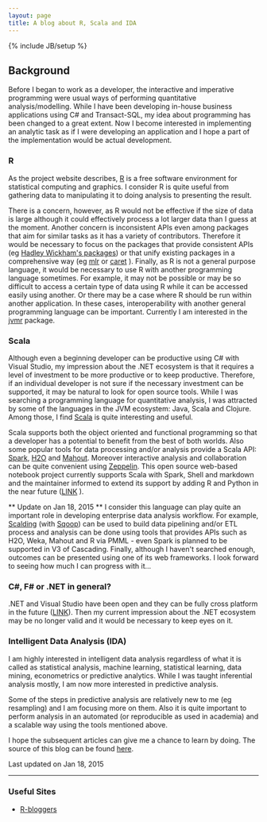 ```yaml
---
layout: page
title: A blog about R, Scala and IDA
---
```

{% include JB/setup %}

## Background

Before I began to work as a developer, the interactive and imperative programming were usual ways of performing quantitative analysis/modelling. While I have been developing in-house business applications using C# and Transact-SQL, my idea about programming has been changed to a great extent. Now I become interested in implementing an analytic task as if I were developing an application and I hope a part of the implementation would be actual development.

### R

As the project website describes, [R](http://www.r-project.org/) is a free software environment for statistical computing and graphics. I consider R is quite useful from gathering data to manipulating it to doing analysis to presenting the result.

There is a concern, however, as R would not be effective if the size of data is large although it could effectively process a lot larger data than I guess at the moment. Another concern is inconsistent APIs even among packages that aim for similar tasks as it has a variety of contributors. Therefore it would be necessary to focus on the packages that provide consistent APIs (eg [Hadley Wickham's packages](https://github.com/hadley)) or that unify existing packages in a comprehensive way (eg [mlr](http://berndbischl.github.io/mlr/tutorial/html/index.html) or [caret](http://topepo.github.io/caret/index.html) ). Finally, as R is not a general purpose language, it would be necessary to use R with another programming language sometimes. For example, it may not be possible or may be so difficult to access a certain type of data using R while it can be accessed easily using another. Or there may be a case where R should be run within another application. In these cases, interoperability with another general programming language can be important. Currently I am interested in the [jvmr](http://cran.r-project.org/web/packages/jvmr/index.html) package.

### Scala

Although even a beginning developer can be productive using C# with Visual Studio, my impression about the .NET ecosystem is that it requires a level of investment to be more productive or to keep productive. Therefore, if an individual developer is not sure if the necessary investment can be supported, it may be natural to look for open source tools. While I was searching a programming language for quantitative analysis, I was attracted by some of the languages in the JVM ecosystem: Java, Scala and Clojure. Among those, I find [Scala](http://scala-ide.org/) is quite interesting and useful.

Scala supports both the object oriented and functional programming so that a developer has a potential to benefit from the best of both worlds. Also some popular tools for data processing and/or analysis provide a Scala API: [Spark](https://spark.apache.org/), [H2O](https://github.com/0xdata/h2o/tree/master/h2o-scala) and [Mahout](https://mahout.apache.org/users/sparkbindings/home.html). Moreover interactive analysis and collaboration can be quite convenient using [Zeppelin](http://zeppelin-project.org/). This open source web-based notebook project currently supports Scala with Spark, Shell and markdown and the maintainer informed to extend its support by adding R and Python in the near future ([LINK](https://groups.google.com/forum/#!topic/zeppelin-developers/NAQNc8pha78) ).

** Update on Jan 18, 2015 **
I consider this language can play quite an important role in developing enterprise data analysis workflow. For example, [Scalding](https://github.com/twitter/scalding) (with [Sqoop](http://sqoop.apache.org/)) can be used to build data pipelining and/or ETL process and analysis can be done using tools that provides APIs such as H2O, Weka, Mahout and R via PMML - even Spark is planned to be supported in V3 of Cascading. Finally, although I haven't searched enough, outcomes can be presented using one of its web frameworks. I look forward to seeing how much I can progress with it...

### C#, F# or .NET in general?

.NET and Visual Studio have been open and they can be fully cross platform in the future ([LINK](http://blogs.msdn.com/b/somasegar/archive/2014/11/12/opening-up-visual-studio-and-net-to-every-developer-any-application-net-server-core-open-source-and-cross-platform-visual-studio-community-2013-and-preview-of-visual-studio-2015-and-net-2015.aspx)). Then my current impression about the .NET ecosystem may be no longer valid and it would be necessary to keep eyes on it.

### Intelligent Data Analysis (IDA)

I am highly interested in intelligent data analysis regardless of what it is called as statistical analysis, machine learning, statistical learning, data mining, econometrics or predictive analytics. While I was taught inferential analysis mostly, I am now more interested in predictive analysis. 

Some of the steps in predictive analysis are relatively new to me (eg resampling) and I am focusing more on them. Also it is quite important to perform analysis in an automated (or reproducible as used in academia) and a scalable way using the tools mentioned above.

I hope the subsequent articles can give me a chance to learn by doing. The source of this blog can be found [here](https://github.com/jaehyeon-kim/jaehyeon-kim.github.io).

Last updated on Jan 18, 2015

---

### Useful Sites

- [R-bloggers](http://www.r-bloggers.com/)